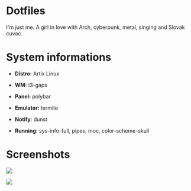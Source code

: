 # Dotfiles

I'm just me. A girl in love with Arch, cyberpunk, metal, singing and Slovak cuvac.


# System informations


* **Distro:**  Artix Linux


* **WM:**  i3-gaps


* **Panel:** polybar 


* **Emulator:** termite 


* **Notify**: dunst 


* **Running:** sys-info-full, pipes, moc, color-scheme-skull 


# Screenshots

![](Screenshots/polybar-parallel-clean.png)

![](Screenshots/polybar-parallel.png)